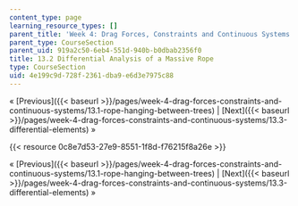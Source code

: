 ```yaml
---
content_type: page
learning_resource_types: []
parent_title: 'Week 4: Drag Forces, Constraints and Continuous Systems'
parent_type: CourseSection
parent_uid: 919a2c50-6eb4-551d-940b-b0dbab2356f0
title: 13.2 Differential Analysis of a Massive Rope
type: CourseSection
uid: 4e199c9d-728f-2361-dba9-e6d3e7975c88
---
```


« [Previous]({{< baseurl >}}/pages/week-4-drag-forces-constraints-and-continuous-systems/13.1-rope-hanging-between-trees) | [Next]({{< baseurl >}}/pages/week-4-drag-forces-constraints-and-continuous-systems/13.3-differential-elements) »

{{< resource 0c8e7d53-27e9-8551-1f8d-f76215f8a26e >}}

« [Previous]({{< baseurl >}}/pages/week-4-drag-forces-constraints-and-continuous-systems/13.1-rope-hanging-between-trees) | [Next]({{< baseurl >}}/pages/week-4-drag-forces-constraints-and-continuous-systems/13.3-differential-elements) »